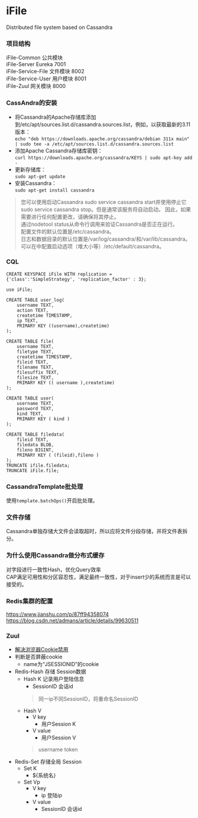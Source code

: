 # iFile
 Distributed file system based on Cassandra
 
### 项目结构
  
iFile-Common 公共模块
<br/>
iFile-Server Eureka 7001
<br/>
iFile-Service-File 文件模块 8002
<br/>
iFile-Service-User 用户模块 8001
<br/>
iFile-Zuul 网关模块 8000
 
 
### CassAndra的安装 
 - 将Cassandra的Apache存储库添加到/etc/apt/sources.list.d/cassandra.sources.list，例如，以获取最新的3.11版本：<br/>
 `echo "deb https://downloads.apache.org/cassandra/debian 311x main" | sudo tee -a /etc/apt/sources.list.d/cassandra.sources.list`
- 添加Apache Cassandra存储库密钥：<br/>
`curl https://downloads.apache.org/cassandra/KEYS | sudo apt-key add -`
- 更新存储库：<br/>
`sudo apt-get update`
- 安装Cassandra：<br/>
`sudo apt-get install cassandra`
> 您可以使用启动Cassandra sudo service cassandra start并使用停止它sudo service cassandra stop。但是通常该服务将自动启动。
> 因此，如果需要进行任何配置更改，请确保将其停止。<br/>
> 通过nodetool status从命令行调用来验证Cassandra是否正在运行。<br/>
> 配置文件的默认位置是/etc/cassandra。<br/>
> 日志和数据目录的默认位置是/var/log/cassandra/和/var/lib/cassandra。<br/>
> 可以在中配置启动选项（堆大小等）/etc/default/cassandra。<br/>

### CQL
```cassandraql
CREATE KEYSPACE iFile WITH replication =
{'class':'SimpleStrategy', 'replication_factor' : 3};

use iFile;

CREATE TABLE user_log(
    username TEXT,
    action TEXT,
    createtime TIMESTAMP,
    ip TEXT,
    PRIMARY KEY ((username),createtime)
);

CREATE TABLE file(
    username TEXT,
    filetype TEXT,
    createtime TIMESTAMP,
    fileid TEXT,
    filename TEXT,
    filesuffix TEXT,
    filesize TEXT,
    PRIMARY KEY (( username ),createtime)
);

CREATE TABLE user(
    username TEXT,
    password TEXT,
    kind TEXT,
    PRIMARY KEY ( kind )
);

CREATE TABLE filedata(
    fileid TEXT,
    filedata BLOB,
    fileno BIGINT,
    PRIMARY KEY ( (fileid),fileno )
);
TRUNCATE ifile.filedata;
TRUNCATE iFile.file;

```

### CassandraTemplate批处理  
使用`template.batchOps()`开启批处理。

### 文件存储  
Cassandra单独存储大文件会读取超时，所以应将文件分段存储，并将文件表拆分。

### 为什么使用Cassandra做分布式缓存  
对字段进行一致性Hash，优化Query效率  
CAP满足可用性和分区容忍性，满足最终一致性，对于insert少的系统而言是可以接受的。

### Redis集群的配置
https://www.jianshu.com/p/87ff94358074
<br/>
https://blog.csdn.net/admans/article/details/99630511

### Zuul
- [解决浏览器Cookie禁用](https://blog.csdn.net/u014508939/article/details/78678790?utm_medium=distribute.pc_relevant.none-task-blog-BlogCommendFromMachineLearnPai2-4.nonecase&depth_1-utm_source=distribute.pc_relevant.none-task-blog-BlogCommendFromMachineLearnPai2-4.nonecase)
- 判断是否屏蔽cookie
    - name为“JSESSIONID”的cookie
- Redis-Hash 存储 Session数据
    - Hash K 记录用户登陆信息
        - SessionID 会话id
        > 同一ip不同SessionID，将重命名SessionID
    - Hash V
        - V key
            - 用户Session K
        - V value
            - 用户Session V
        > username token 
- Redis-Set 存储全局 Session
    - Set K
        - ${系统名}
    - Set Vp
        - V key
            - ip 登陆ip
        - V value
            - SessionID 会话id
